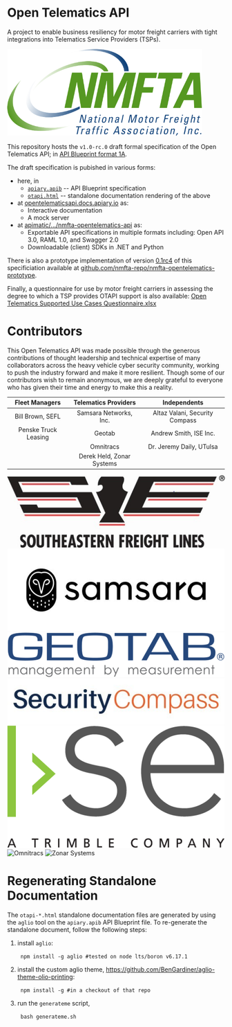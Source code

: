 # Open Telematics API

A project to enable business resiliency for motor freight carriers with tight integrations into Telematics Service Providers (TSPs).

![NMFTA Logo](https://raw.githubusercontent.com/nmfta-repo/nmfta-opentelematics-api/master/media/image1.png)

This repository hosts the `v1.0-rc.0` draft formal specification of the Open Telematics API; in [API Blueprint format 1A](https://github.com/apiaryio/api-blueprint/blob/master/API%20Blueprint%20Specification.md).

The draft specification is pubished in various forms:

* here, in
	* [`apiary.apib`](https://github.com/nmfta-repo/nmfta-opentelematics-api/blob/master/apiary.apib) -- API Blueprint specification
	* [`otapi.html`](https://github.com/nmfta-repo/nmfta-opentelematics-api/blob/master/otapi.html) -- standalone documentation rendering of the above
* at [opentelematicsapi.docs.apiary.io](https://opentelematicsapi.docs.apiary.io) as:
	* Interactive documentation
	* A mock server
* at [apimatic/.../nmfta-opentelematics-api](https://www.apimatic.io/apidocs/nmfta-opentelematics-api) as:
	* Exportable API specifications in multiple formats including: Open API 3.0, RAML 1.0, and Swagger 2.0
	* Downloadable (client) SDKs in .NET and Python

There is also a prototype implementation of version [0.1rc4](https://github.com/nmfta-repo/nmfta-opentelematics-api/releases/tag/proto-0.1rc4) of this specificiation available at [github.com/nmfta-repo/nmfta-opentelematics-prototype](https://github.com/nmfta-repo/nmfta-opentelematics-prototype).

Finally, a questionnaire for use by motor freight carriers in assessing the degree to which a TSP provides OTAPI support is also available: [Open Telematics Supported Use Cases Questionnaire.xlsx](https://raw.githubusercontent.com/nmfta-repo/nmfta-opentelematics-api/master/Open%20Telematics%20Supported%20Use%20Cases%20Questionnaire.xlsx)

# Contributors

This Open Telematics API was made possible through the generous contributions of thought leadership and technical expertise
of many collaborators across the heavy vehicle cyber security community, working to push the industry forward and make it
more resilient. Though some of our contributors wish to remain anonymous, we are deeply grateful to everyone who has given
their time and energy to make this a reality.


| **Fleet Managers**   | **Telematics Providers** | **Independents**                                                |
|:--------------------:|:------------------------:|:---------------------------------------------------------------:|
| Bill Brown, SEFL     | Samsara Networks, Inc.   | Altaz Valani, Security Compass                                  |
| Penske Truck Leasing | Geotab                   | Andrew Smith, ISE Inc.                                          |
|                      | Omnitracs                | Dr. Jeremy Daily, UTulsa                                        |
|                      | Derek Held, Zonar Systems|                                                                 |

![SEFL](https://raw.githubusercontent.com/nmfta-repo/nmfta-opentelematics-api/master/media/SFL2c_300dpi-resized.jpg) ![Samsara Networks Inc.](https://raw.githubusercontent.com/nmfta-repo/nmfta-opentelematics-api/master/media/samsara_horizontal_logo_black-resized.jpg) ![Geotab](https://raw.githubusercontent.com/nmfta-repo/nmfta-opentelematics-api/master/media/geotab-logo_full-colour-rgb_resized.png) ![Security Compass](https://raw.githubusercontent.com/nmfta-repo/nmfta-opentelematics-api/master/media/securitycompass-logo-resized.jpg) ![ISE Inc.](https://raw.githubusercontent.com/nmfta-repo/nmfta-opentelematics-api/master/media/ISE_A_Trimble_Company_RGB.png) ![Omnitracs](https://raw.githubusercontent.com/nmfta-repo/nmfta-opentelematics-api/master/media/Omnitracs_logo_2015_CMYK_no_tagline.jpg) ![Zonar Systems](https://raw.githubusercontent.com/nmfta-repo/nmfta-opentelematics-api/master/media/zonar-logo-RGB-750.png)

# Regenerating Standalone Documentation

The `otapi-*.html` standalone documentation files are generated by using the `aglio` tool on the `apiary.apib` API Blueprint file. To re-generate the standalone document, follow the following steps:

1. install `aglio`:

		npm install -g aglio #tested on node lts/boron v6.17.1

2. install the custom aglio theme, https://github.com/BenGardiner/aglio-theme-olio-printing:

		npm install -g #in a checkout of that repo

3. run the `generateme` script,

		bash generateme.sh